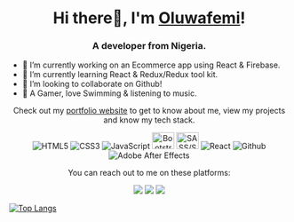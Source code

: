 <h1 align="center">Hi there👋, I'm <a href="https://drizzyposh.github.io/Portfolio/">Oluwafemi</a>!</h1>
<h3 align="center">A developer from Nigeria.</h3>


- 🔭 I’m currently working on an Ecommerce app using React & Firebase.
- 🌱 I’m currently learning React & Redux/Redux tool kit.
- 👯 I’m looking to collaborate on Github!
- 💭 A Gamer, love Swimming & listening to music.



<p align="center">Check out my <a href="https://drizzyposh.github.io/Portfolio/">portfolio website</a> to get to know about me, view my projects and know my tech stack.</p>


<p align="center">
  <img alt="HTML5" src="https://img.shields.io/badge/html5-%23fca9ae.svg?style=for-the-badge&logo=html5&logoColor=140200"/>
  <img alt="CSS3" src="https://img.shields.io/badge/css3-%23ffd2ce.svg?style=for-the-badge&logo=css3&logoColor=140200"/>
  <img alt="JavaScript" src="https://img.shields.io/badge/javascript-%23e4626b.svg?style=for-the-badge&logo=javascript&logoColor=%23F7DF1E"/>
  <img alt="Bootstrap" src="https://getbootstrap.com/docs/5.2/assets/brand/bootstrap-logo-shadow.png" width="40px" height="30px"/>
  <img alt="SASS/SCSS" src="https://sass-lang.com/assets/img/styleguide/seal-color-aef0354c.png" width="40px" height="30px"/>
  <img alt="React" src="https://img.shields.io/badge/react-%23f2ca61.svg?style=for-the-badge&logo=react&logoColor=%2361DAFB"/>
  <img alt="Github" src="https://img.shields.io/badge/github-%23e4626b.svg?style=for-the-badge&logo=github&logoColor=140200"/>
  <img alt="Adobe After Effects" src="https://img.shields.io/badge/Adobe after effects-%23fca9ae.svg?style=for-the-badge&logo=Adobe-after-effects&logoColor=140200" />
</p>



<p align="center">You can reach out to me on these platforms:</p>

<p align="center">
  <a href="https://www.linkedin.com/in/oluwafemi-fadayomi-72a274a5/"><img src="https://img.shields.io/badge/LinkedIn-0077B5?style=for-the-badge&logo=linkedin&logoColor=white"></a> 
  <a href="https://www.instagram.com/femzy.gram/?next=%2F"><img src="https://img.shields.io/badge/Instagram-E4405F?style=for-the-badge&logo=instagram&logoColor=white"></a> 
  <a href="https://twitter.com/____drizzy"><img src="https://img.shields.io/badge/Twitter-1DA1F2?style=for-the-badge&logo=twitter&logoColor=white"></a>
</p>



  [![Top Langs](https://github-readme-stats.vercel.app/api/top-langs/?username=drizzyposh)](https://github.com/anuraghazra/github-readme-stats)

